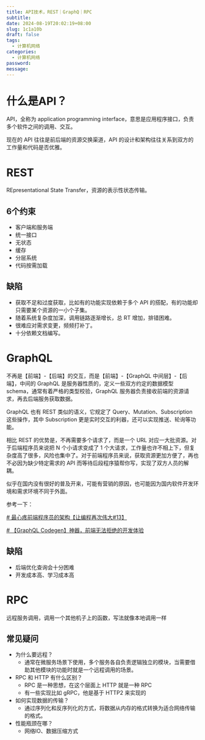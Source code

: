 ```yaml
---
title: API技术，REST｜GraphQ｜RPC
subtitle: 
date: 2024-08-19T20:02:19+08:00
slug: 1c1a10b
draft: false
tags:
  - 计算机网络
categories:
  - 计算机网络
password: 
message:
---
```

# 什么是API？

API，全称为 application programming interface，意思是应用程序接口，负责多个软件之间的调用、交互。

现在的 API 往往是前后端的资源交换渠道，API 的设计和架构往往关系到双方的工作量和代码是否优雅。

# REST

REpresentational State Transfer，资源的表示性状态传输。

## 6个约束

- 客户端和服务端
- 统一接口
- 无状态
- 缓存
- 分层系统
- 代码按需加载

## 缺陷

- 获取不足和过度获取，比如有的功能实现依赖于多个 API 的搭配，有的功能却只需要某个资源的一小个子集。
- 随着系统复杂度加深，调用链路逐渐增长，总 RT 增加，排错困难。
- 很难应对需求变更，频频打补丁。
- 十分依赖文档编写。

# GraphQL

不再是【前端】-【后端】的交互，而是【前端】-【GraphQL 中间层】-【后端】，中间的 GraphQL 是服务器性质的，定义一些双方约定的数据模型 schema，通常有着严格的类型校验，GraphQL 服务器负责接收前端的资源请求，再去后端服务获取数据。

GraphQL 也有 REST 类似的语义，它规定了 Query、Mutation、Subscription 这些操作，其中 Subscription 更是实时交互的利器，还可以实现推送、轮询等功能。

相比 REST 的优势是，不再需要多个请求了，而是一个 URL 对应一大批资源。对于后端程序员来说把 N 个小请求变成了 1 个大请求，工作量也许不相上下，但复杂度高了很多，风险也集中了。对于前端程序员来说，获取资源更加方便了，再也不必因为缺少特定需求的 API 而等待后段程序猿帮你写，实现了双方人员的解耦。

似乎在国内没有很好的普及开来，可能有营销的原因，也可能因为国内软件开发环境和需求环境不同于外面。

参考一下：

[# 最心疼前端程序员的架构【让编程再次伟大#13】](https://www.bilibili.com/video/BV1iE421w7AN/?spm_id_from=333.999.0.0&vd_source=2217ffdee0afbd23565ec6a929840035)

[# 【GraphQL Codegen】神器，前端无法拒绝的开发体验](https://www.bilibili.com/video/BV1ra4y127eK/?spm_id_from=333.999.top_right_bar_window_history.content.click&vd_source=2217ffdee0afbd23565ec6a929840035)

## 缺陷

- 后端优化查询会十分困难
- 开发成本高、学习成本高

# RPC

远程服务调用，调用一个其他机子上的函数，写法就像本地调用一样

## 常见疑问

- 为什么要远程？
	- 通常在微服务场景下使用，多个服务各自负责逻辑独立的模块，当需要借助其他模块的功能时就是一个远程调用的场景。
- RPC 和 HTTP 有什么区别？
	- RPC 是一种思想，在这个层面上 HTTP 就是一种 RPC
	- 有一些实现比如 gRPC，他是基于 HTTP2 来实现的
- 如何实现数据的传输？
	- 通过序列化和反序列化的方式，将数据从内存的格式转换为适合网络传输的格式。
- 性能瓶颈在哪？
	- 网络IO、数据压缩方式

